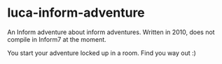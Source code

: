 # luca-inform-adventure

An Inform adventure about inform adventures. Written in 2010, does not compile in Inform7 at the moment.

You start your adventure locked up in a room. Find you way out :)
